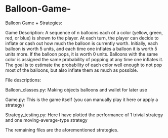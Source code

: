# Balloon-Game-
Balloon Game + Strategies:

Game Description:
A sequence of n balloons each of a color (yellow, green, red, or blue) is shown to the player. At each turn, the player can decide to inflate or cash out how much the balloon is currently worth. Initially, each balloon is worth 5 units, and each time one inflates a balloon it is worth 5 units more. If the balloon pops, it is worth 0 units. Balloons with the same color is assigned the same probability of popping at any time one inflates it. The goal is to estimate the probability of each color well enough to not pop most of the balloons, but also inflate them as much as possible. 

File descriptions:

Balloon_classes.py: Making objects balloons and wallet for later use

Game.py: This is the game itself (you can manually play it here or apply a strategy)

Strategy_testing.py: Here I have plotted the performance of 1 trivial strategy and one moving-average-type strategy

The remaining files are the aforementioned strategies.
